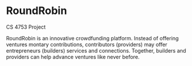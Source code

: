 # RoundRobin #

CS 4753 Project

RoundRobin is an innovative crowdfunding platform. Instead of offering ventures montary contributions, contributors (providers) may offer entrepreneurs (builders) services and connections. Together, builders and providers can help advance ventures like never before.
